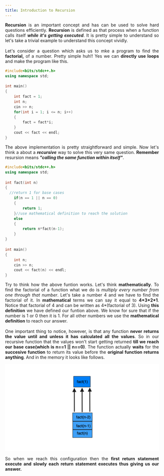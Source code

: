 ```yaml
---
title: Introduction to Recursion
---
```


<div style="text-align: justify">
  <b>Recursion</b> is an important concept and has can be used to solve hard questions efficiently. <b>Recursion</b> is defined as that process when a function calls itself <b><em>while it's getting executed</em></b>. It is pretty simple to understand so let's take a trivial example to understand this concept vividly.
<br>
<br>
  Let's consider a question which asks us to mke a program to find the <b>factorial,</b> of a number. Pretty simple huh!! Yes we can <b>directly use loops</b> and make the program like this. 
</div>

```cpp
#include<bits/stdc++.h>
using namespace std;

int main()
{
	int fact = 1;
	int n;
	cin >> n;
	for(int i = 1; i <= n; i++)
	{
		fact = fact*i;
	}
	cout << fact << endl;
}
```

<div style="text-align: justify">
  The above implementation is pretty straightforward and simple. Now let's think a about a <b><em>recursive</em></b> way to solve this very same question. <b>Remember</b> resursion means <b><em>"calling the same function within itself"</em></b>.
</div>

```cpp
#include<bits/stdc++.h>
using namespace std;

int fact(int n)
{
  //return 1 for base cases
	if(n == 1 || n == 0)
	{
		return 1;
	}//use mathematical definition to reach the solution
	else
	{
		return n*fact(n-1);
	}
}

int main()
{
	int n;
	cin >> n;
	cout << fact(n) << endl;
}
```

<div style="text-align: justify">
  Try to think how the above funtion works. Let's think <b>mathematically</b>. To find the factorial of a function what we do is <em>multiply every number from one through that number</em>. Let's take a number 4 and we have to find the factorial of it. In <b>mathematical</b> terms we can say it equal to <b>4*3*2*1</b>. Notice that factorial of 4 and can be written as 4*(factorial of 3). Using <b>this definition</b> we have defined our funtion above. We know for sure that if the number is 1 or 0 then it is 1. For all other numbers we use the <b>mathematical definition</b> to reach our answer. 
<br>
<br>
  One important thing to notice, however, is that any function <b>never returns the value until and unless it has calculated all the values</b>. So in our recursive function that the values won't start getting returned <b>till we reach our base case(which is n==1 || n==0)</b>. The function actually <b>waits</b> for the <b>succesive function</b> to return its value before the <b>original function returns anything</b>. And in the memory it looks like follows.
</div>

![Memory Stacks](/images/rec.png "Memory Stacks")

<div style="text-align: justify">
	So when we reach this configuration then the <b>first return statement execute<b> and slowly each return statement executes thus giving us our answer.
</div>
